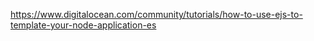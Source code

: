 https://www.digitalocean.com/community/tutorials/how-to-use-ejs-to-template-your-node-application-es
